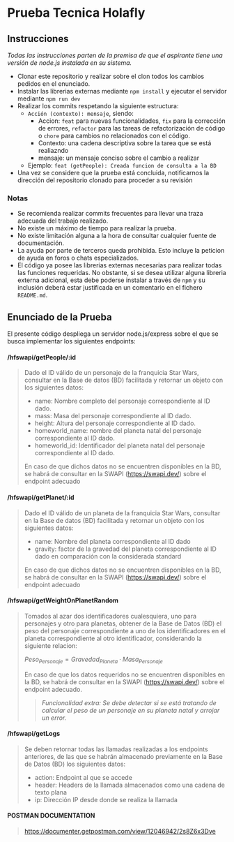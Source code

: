 # Prueba Tecnica Holafly

## Instrucciones

_Todas las instrucciones parten de la premisa de que el aspirante tiene una versión de node.js instalada en su sistema._

- Clonar este repositorio y realizar sobre el clon todos los cambios pedidos en el enunciado.
- Instalar las librerias externas mediante `npm install` y ejecutar el servidor mediante `npm run dev`
- Realizar los commits respetando la siguiente estructura: 
    - `Acción (contexto): mensaje`, siendo: 
        - Accion: `feat` para nuevas funcionalidades, `fix` para la corrección de errores, `refactor` para las tareas de refactorización de código o `chore` para cambios no relacionados con el código.
        - Contexto: una cadena descriptiva sobre la tarea que se está realiazndo
        - mensaje: un mensaje conciso sobre el cambio a realizar
    - Ejemplo: `feat (getPeople): Creada funcion de consulta a la BD` 
- Una vez se considere que la prueba está concluida, notificarnos la dirección del repositorio clonado para proceder a su revisión

### Notas
- Se recomienda realizar commits frecuentes para llevar una traza adecuada del trabajo realizado.
- No existe un máximo de tiempo para realizar la prueba.
- No existe limitación alguna a la hora de consultar cualquier fuente de documentación.
- La ayuda por parte de terceros queda prohibida. Esto incluye la peticion de ayuda en foros o chats especializados.
- El código ya posee las librerias externas necesarias para realizar todas las funciones requeridas. No obstante, si se desea utilizar alguna libreria externa adicional, esta debe poderse instalar a través de `npm` y su inclusión deberá estar justificada en un comentario en el fichero `README.md`.


## Enunciado de la Prueba
El presente código despliega un servidor node.js/express sobre el que se busca implementar los siguientes endpoints:


#### /hfswapi/getPeople/:id

> Dado el ID válido de un personaje de la franquicia Star Wars, consultar en la Base de datos (BD) facilitada y retornar un objeto con los siguientes datos: 
> - name: Nombre completo del personaje correspondiente al ID dado. 
> - mass: Masa del personaje correspondiente al ID dado.
> - height: Altura del personaje correspondiente al ID dado.
> - homeworld_name: nombre del planeta natal del personaje correspondiente al ID dado.
> - homeworld_id: Identificador del planeta natal del personaje correspondiente al ID dado.
>
> En caso de que dichos datos no se encuentren disponibles en la BD, se habrá de consultar en la SWAPI (https://swapi.dev/) sobre el endpoint adecuado


#### /hfswapi/getPlanet/:id

> Dado el ID válido de un planeta de la franquicia Star Wars, consultar en la Base de datos (BD) facilitada y retornar un objeto con los siguientes datos:
> - name: Nombre del planeta correspondiente al ID dado
> - gravity: factor de la gravedad del planeta correspondiente al ID dado en comparación con la considerada standard
>
> En caso de que dichos datos no se encuentren disponibles en la BD, se habrá de consultar en la SWAPI (https://swapi.dev/) sobre el endpoint adecuado


#### /hfswapi/getWeightOnPlanetRandom

> Tomados al azar dos identificadores cualesquiera, uno para personajes y otro para planetas, obtener de la Base de Datos (BD) el peso del personaje correspondiente a uno de los identificadores en el planeta correspondiente al otro identificador, considerando la siguiente relacion: 
> 
> $Peso_{Personaje} = Gravedad_{Planeta} · Masa_{Personaje}$
> 
> En caso de que los datos requeridos no se encuentren disponibles en la BD, se habrá de consultar en la SWAPI (https://swapi.dev/) sobre el endpoint adecuado.
>
> > _Funcionalidad extra:_ 
> > _Se debe detectar si se está tratando de calcular el peso de un personaje en su planeta natal y arrojar un error._

#### /hfswapi/getLogs

> Se deben retornar todas las llamadas realizadas a los endpoints anteriores, de las que se habrán almacenado previamente en la Base de Datos (BD) los siguientes datos: 
> - action: Endpoint al que se accede
> - header: Headers de la llamada almacenados como una cadena de texto plana
> - ip: Dirección IP desde donde se realiza la llamada

#### POSTMAN DOCUMENTATION

> https://documenter.getpostman.com/view/12046942/2s8Z6x3Dve